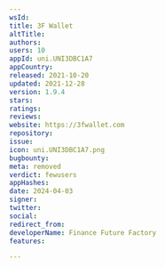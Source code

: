 ```yaml
---
wsId: 
title: 3F Wallet
altTitle: 
authors: 
users: 10
appId: uni.UNI3DBC1A7
appCountry: 
released: 2021-10-20
updated: 2021-12-28
version: 1.9.4
stars: 
ratings: 
reviews: 
website: https://3fwallet.com
repository: 
issue: 
icon: uni.UNI3DBC1A7.png
bugbounty: 
meta: removed
verdict: fewusers
appHashes: 
date: 2024-04-03
signer: 
twitter: 
social: 
redirect_from: 
developerName: Finance Future Factory
features: 

---
```


